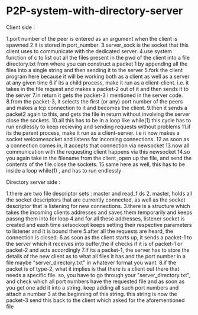 # P2P-system-with-directory-server


Client side :

1.port number of the peer is entered as an argument when the client is spawned
2.it is stored in port_number.
3.server_sock is the socket that this client uses to communicate with the dedicated server.
4.use system function of c to list out all the files present in the pwd of the client into a file directory.txt from where you can construct a packet 1 by appending all the files into a single string and then sending it to the server
5.fork the client program here  because it will be working both as a client as well as a server at any given time
6.if its a child process, make it run as a client-client. i.e. it takes in the file request and makes a packet-2 out of it and then sends it to the server
7.in return it gets the packet-3 i mentioned in the server code.
8.from the packet-3, it selects the first (or any) port number of the peers and makes a tcp connection to it and becomes the client.
9.then it sends a packet2 again to this, and gets the file in return without involving the server
close the sockets.
10.all this has to be in a loop like while(1) this cycle has to run endlessly to keep recieving and sending requests without problems
11.if its the parent process, make it run as a client-server. i.e it now makes a socket welcomesocket and listens for incoming connections.
12.as soon as a connection comes in, it accepts that connection via newsocket
13.now all communication with the requesting client happens via this newsocket
14.so you again take in the filename from the client ,open up the file, and send the contents of the file.close the sockets.
15.same here as well, this has to be inside a loop while(1) , and has to run endlessly

Directory server side :

1.there are two file descriptor sets : master and read_f ds
2. master, holds all the socket descriptors that are currently connected, as well as the socket descriptor that is listening for new connections.
3.there is a structure which takes the incoming clients addresses and saves them temporarily and keeps passng them into for loop
4.and for all these addresses, listener socket is created and eaxh time setsockopt keeps setting their respective parameters to listener and it is bound there
5.after all the requests are heard, the connection is closed.
6.as soon as the client starts up, it sends a packet-1 to the server which it receives into buffer,the if checks if it is of packet-1 or packet-2 and acts accordingly
7.if its a packet-1, the server has to store the details of the new client as to what all files it has and the port number in a file maybe "server_directory.txt" in whatever format you want.
8.if the packet is of type-2, what it implies is that there is a client out there that needs a specific file. so, you have to go through your "server_directory.txt", and check which all port numbers have the requested file and as soon as you get one add it into  a string. keep adding all such port numbers and attach a number 3 at the beginning of this string. this string is now the packet-3 send this back to the client which asked for the aforementioned file
